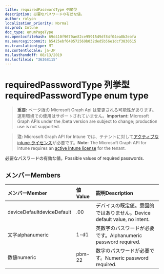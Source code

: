 ```yaml
---
title: requiredPasswordType 列挙型
description: 必要なパスワードの有効な値。
author: rolyon
localization_priority: Normal
ms.prod: Intune
doc_type: enumPageType
ms.openlocfilehash: 69d410f9670ae82ce9591549df84f04ea8b2ebfa
ms.sourcegitcommit: b5425ebf648572569b032ded5b56e1dcf3830515
ms.translationtype: MT
ms.contentlocale: ja-JP
ms.lasthandoff: 08/13/2019
ms.locfileid: "36368115"
---
```

# <a name="requiredpasswordtype-enum-type"></a><span data-ttu-id="6005d-103">requiredPasswordType 列挙型</span><span class="sxs-lookup"><span data-stu-id="6005d-103">requiredPasswordType enum type</span></span>

> <span data-ttu-id="6005d-104">**重要:** ベータ版の Microsoft Graph Api は変更される可能性があります。運用環境での使用はサポートされていません。</span><span class="sxs-lookup"><span data-stu-id="6005d-104">**Important:** Microsoft Graph APIs under the /beta version are subject to change; production use is not supported.</span></span>

> <span data-ttu-id="6005d-105">**注:** Microsoft Graph API for Intune では、テナントに対して[アクティブな intune ライセンス](https://go.microsoft.com/fwlink/?linkid=839381)が必要です。</span><span class="sxs-lookup"><span data-stu-id="6005d-105">**Note:** The Microsoft Graph API for Intune requires an [active Intune license](https://go.microsoft.com/fwlink/?linkid=839381) for the tenant.</span></span>

<span data-ttu-id="6005d-106">必要なパスワードの有効な値。</span><span class="sxs-lookup"><span data-stu-id="6005d-106">Possible values of required passwords.</span></span>

## <a name="members"></a><span data-ttu-id="6005d-107">メンバー</span><span class="sxs-lookup"><span data-stu-id="6005d-107">Members</span></span>
|<span data-ttu-id="6005d-108">メンバー</span><span class="sxs-lookup"><span data-stu-id="6005d-108">Member</span></span>|<span data-ttu-id="6005d-109">値</span><span class="sxs-lookup"><span data-stu-id="6005d-109">Value</span></span>|<span data-ttu-id="6005d-110">説明</span><span class="sxs-lookup"><span data-stu-id="6005d-110">Description</span></span>|
|:---|:---|:---|
|<span data-ttu-id="6005d-111">deviceDefault</span><span class="sxs-lookup"><span data-stu-id="6005d-111">deviceDefault</span></span>|<span data-ttu-id="6005d-112">.0</span><span class="sxs-lookup"><span data-stu-id="6005d-112">0</span></span>|<span data-ttu-id="6005d-113">デバイスの既定値。意図的ではありません。</span><span class="sxs-lookup"><span data-stu-id="6005d-113">Device default value, no intent.</span></span>|
|<span data-ttu-id="6005d-114">文字</span><span class="sxs-lookup"><span data-stu-id="6005d-114">alphanumeric</span></span>|<span data-ttu-id="6005d-115">1-d</span><span class="sxs-lookup"><span data-stu-id="6005d-115">1</span></span>|<span data-ttu-id="6005d-116">英数字のパスワードが必要です。</span><span class="sxs-lookup"><span data-stu-id="6005d-116">Alphanumeric password required.</span></span>|
|<span data-ttu-id="6005d-117">数値</span><span class="sxs-lookup"><span data-stu-id="6005d-117">numeric</span></span>|<span data-ttu-id="6005d-118">pbm-2</span><span class="sxs-lookup"><span data-stu-id="6005d-118">2</span></span>|<span data-ttu-id="6005d-119">数字のパスワードが必要です。</span><span class="sxs-lookup"><span data-stu-id="6005d-119">Numeric password required.</span></span>|




